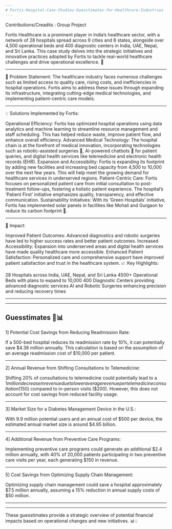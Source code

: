 ```yaml
---
# Fortis-Hospital-Case-Studies-Guesstimates-for-Healthcare-Industries
---
```


Contributions/Creadits : Group Project

Fortis Healthcare is a prominent player in India’s healthcare sector, with a network of 28 hospitals spread across 9 cities and 8 states, alongside over 4,500 operational beds and 400 diagnostic centers in India, UAE, Nepal, and Sri Lanka. This case study delves into the strategic initiatives and innovative practices adopted by Fortis to tackle real-world healthcare challenges and drive operational excellence. 🚀

---
🌟 Problem Statement: The healthcare industry faces numerous challenges such as limited access to quality care, rising costs, and inefficiencies in hospital operations. Fortis aims to address these issues through expanding its infrastructure, integrating cutting-edge medical technologies, and implementing patient-centric care models.

---
💡 Solutions Implemented by Fortis:

Operational Efficiency: Fortis has optimized hospital operations using data analytics and machine learning to streamline resource management and staff scheduling. This has helped reduce waste, improve patient flow, and enhance overall efficiency.
Advanced Medical Technology: The hospital chain is at the forefront of medical innovation, incorporating technologies such as robotic-assisted surgeries 🤖, AI-powered chatbots 🤖 for patient queries, and digital health services like telemedicine and electronic health records (EHR).
Expansion and Accessibility: Fortis is expanding its footprint by adding new facilities and increasing bed capacity from 4,500 to 10,000 over the next few years. This will help meet the growing demand for healthcare services in underserved regions.
Patient-Centric Care: Fortis focuses on personalized patient care from initial consultation to post-treatment follow-ups, fostering a holistic patient experience. The hospital’s ‘Patient First’ initiative emphasizes quality, transparency, and effective communication.
Sustainability Initiatives: With its ‘Green Hospitals’ initiative, Fortis has implemented solar panels in facilities like Mohali and Gurgaon to reduce its carbon footprint 🌱.

---
🌈 Impact:

Improved Patient Outcomes: Advanced diagnostics and robotic surgeries have led to higher success rates and better patient outcomes.
Increased Accessibility: Expansion into underserved areas and digital health services have made quality healthcare more accessible.
Enhanced Patient Satisfaction: Personalized care and comprehensive support have improved patient satisfaction and trust in the healthcare system.
📈 Key Highlights:

28 Hospitals across India, UAE, Nepal, and Sri Lanka
4500+ Operational Beds with plans to expand to 10,000
400 Diagnostic Centers providing advanced diagnostic services
AI and Robotic Surgeries enhancing precision and reducing recovery times

---
---
Guesstimates 🧠📊
---
1] Potential Cost Savings from Reducing Readmission Rate:

If a 500-bed hospital reduces its readmission rate by 10%, it can potentially save $4.38 million annually. This calculation is based on the assumption of an average readmission cost of $10,000 per patient.

---
2] Annual Revenue from Shifting Consultations to Telemedicine:

Shifting 20% of consultations to telemedicine could potentially lead to a $1 million decrease in revenue due to lower average revenue per telemedicine consultation ($150) compared to in-person visits ($200). However, this does not account for cost savings from reduced facility usage.

---
3] Market Size for a Diabetes Management Device in the U.S.:

With 9.9 million potential users and an annual cost of $500 per device, the estimated annual market size is around $4.95 billion.

---
4] Additional Revenue from Preventive Care Programs:

Implementing preventive care programs could generate an additional $2.4 million annually, with 40% of 20,000 patients participating in two preventive care visits per year, each generating $150 in revenue.

---
5] Cost Savings from Optimizing Supply Chain Management:

Optimizing supply chain management could save a hospital approximately $7.5 million annually, assuming a 15% reduction in annual supply costs of $50 million.

---
---
These guesstimates provide a strategic overview of potential financial impacts based on operational changes and new initiatives. 📊💡
